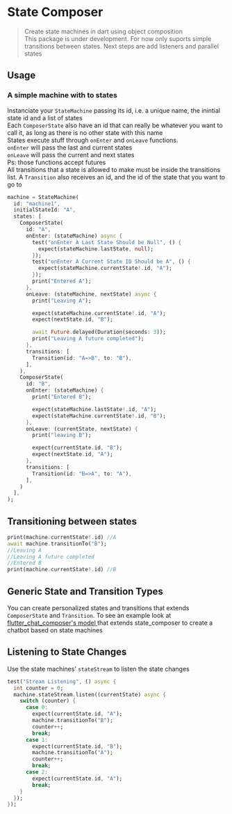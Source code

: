 # State Composer
>Create state machines in dart using object composition <br>
>This package is under development. For now only suports simple transitions between states. Next steps are add listeners and parallel states

## Usage
### A simple machine with to states
Instanciate your `StateMachine` passing its id, i.e. a unique name, the inintial state id and a list of states <br>
Each `ComposerState` also have an id that can really be whatever you want to call it, as long as there is no other state with this name <br>
States execute stuff through `onEnter` and `onLeave` functions. <br>
`onEnter` will pass the last and current states <br>
`onLeave` will pass the current and next states <br>
Ps: those functions accept futures<br>
All transitions that a state is allowed to make must be inside the transitions list. A `Transition` also receives an id, 
and the id of the state that you want to go to
``` dart
machine = StateMachine(
  id: "machine1",
  initialStateId: "A",
  states: [
    ComposerState(
      id: "A",
      onEnter: (stateMachine) async {
        test("onEnter A Last State Should be Null", () {
          expect(stateMachine.lastState, null);
        });
        test("onEnter A Current State ID Should be A", () {
          expect(stateMachine.currentState!.id, "A");
        });
        print("Entered A");
      },
      onLeave: (stateMachine, nextState) async {
        print("Leaving A");

        expect(stateMachine.currentState!.id, "A");
        expect(nextState.id, "B");

        await Future.delayed(Duration(seconds: 3));
        print("Leaving A future completed");
      },
      transitions: [
        Transition(id: "A=>B", to: "B"),
      ],
    ),
    ComposerState(
      id: "B",
      onEnter: (stateMachine) {
        print("Entered B");

        expect(stateMachine.lastState!.id, "A");
        expect(stateMachine.currentState!.id, "B");
      },
      onLeave: (currentState, nextState) {
        print("leaving B");

        expect(currentState.id, "B");
        expect(nextState.id, "A");
      },
      transitions: [
        Transition(id: "B=>A", to: "A"),
      ],
    )
  ],
);
```
## Transitioning between states
```dart
print(machine.currentState!.id) //A
await machine.transitionTo("B");
//Leaving A
//Leaving A future completed
//Entered B
print(machine.currentState!.id) //B
```
## Generic State and Transition Types
You can create personalized states and transitions that extends `ComposerState` and `Transition`. To see an
example look at <a href="https://github.com/FelipeMarra/flutter_chat_composer/blob/main/lib/models/chat_bot_models.dart"> flutter_chat_composer's model <a>
that extends state_composer to create a chatbot based on state machines

## Listening to State Changes
Use the state machines' `stateStream` to listen the state changes
```dart
test("Stream Listening", () async {
  int counter = 0;
  machine.stateStream.listen((currentState) async {
    switch (counter) {
      case 0:
        expect(currentState.id, "A");
        machine.transitionTo("B");
        counter++;
        break;
      case 1:
        expect(currentState.id, "B");
        machine.transitionTo("A");
        counter++;
        break;
      case 2:
        expect(currentState.id, "A");
        break;
    }
  });
});
```
